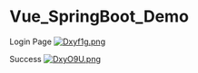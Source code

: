 # Vue_SpringBoot_Demo

Login Page
[![Dxyf1g.png](https://s3.ax1x.com/2020/12/07/Dxyf1g.png)](https://imgchr.com/i/Dxyf1g)

Success
[![DxyO9U.png](https://s3.ax1x.com/2020/12/07/DxyO9U.png)](https://imgchr.com/i/DxyO9U)
